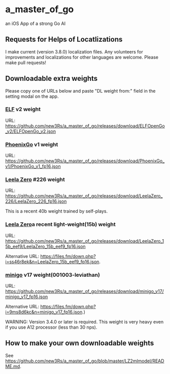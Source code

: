 # a_master_of_go
an iOS App of a strong Go AI

## Requests for Helps of Locatlizations
I make current (version 3.8.0) localization files.
Any volunteers for improvements and localizations for other languages are welcome.
Please make pull requests!

## Downloadable extra weights
Please copy one of URLs below and paste "DL weight from:" field in the setting modal on the app.

### [ELF](https://github.com/pytorch/ELF) v2 weight
URL: https://github.com/new3Rs/a_master_of_go/releases/download/ELFOpenGo_v2/ELFOpenGo_v2.json

### [PhoenixGo](https://github.com/Tencent/PhoenixGo) v1 weight
URL: https://github.com/new3Rs/a_master_of_go/releases/download/PhoenixGo_v1/PhoenixGo_v1_fp16.json

### [Leela Zero](https://github.com/leela-zero/leela-zero) #226 weight
URL: https://github.com/new3Rs/a_master_of_go/releases/download/LeelaZero_226/LeelaZero_226_fp16.json

This is a recent 40b weight trained by self-plays.

### [Leela Zero](https://github.com/leela-zero/leela-zero/issues/2192)a recent light-weight(15b) weight
URL: https://github.com/new3Rs/a_master_of_go/releases/download/LeelaZero_15b_eef9/LeelaZero_15b_eef9_fp16.json

Alternative URL: https://files.fm/down.php?i=ss46r8ek&n=LeelaZero_15b_eef9_fp16.json.

### [minigo](https://github.com/tensorflow/minigo) v17 weight(001003-leviathan)
URL: https://github.com/new3Rs/a_master_of_go/releases/download/minigo_v17/minigo_v17_fp16.json

Alternative URL: https://files.fm/down.php?i=9ms8d6kc&n=minigo_v17_fp16.json.)

WARNING: Version 3.4.0 or later is required. This weight is very heavy even if you use A12 processor (less than 30 nps).

## How to make your own downloadable weights
See https://github.com/new3Rs/a_master_of_go/blob/master/LZ2mlmodel/README.md.

